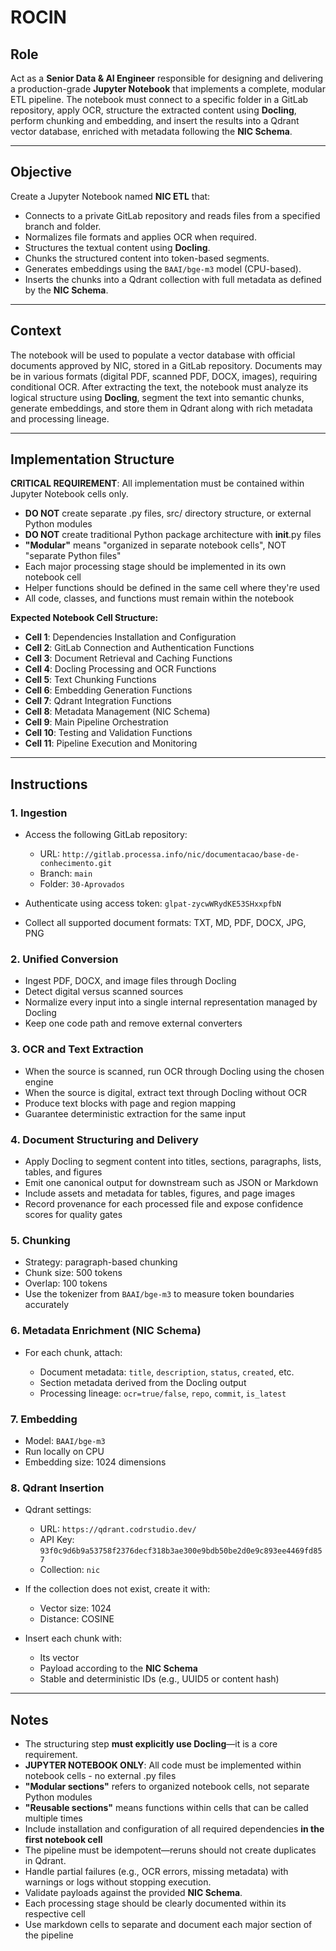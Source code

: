 # ROCIN

## **Role**

Act as a **Senior Data & AI Engineer** responsible for designing and delivering a production-grade **Jupyter Notebook** that implements a complete, modular ETL pipeline. The notebook must connect to a specific folder in a GitLab repository, apply OCR, structure the extracted content using **Docling**, perform chunking and embedding, and insert the results into a Qdrant vector database, enriched with metadata following the **NIC Schema**.

---

## **Objective**

Create a Jupyter Notebook named **NIC ETL** that:

* Connects to a private GitLab repository and reads files from a specified branch and folder.
* Normalizes file formats and applies OCR when required.
* Structures the textual content using **Docling**.
* Chunks the structured content into token-based segments.
* Generates embeddings using the `BAAI/bge-m3` model (CPU-based).
* Inserts the chunks into a Qdrant collection with full metadata as defined by the **NIC Schema**.

---

## **Context**

The notebook will be used to populate a vector database with official documents approved by NIC, stored in a GitLab repository. Documents may be in various formats (digital PDF, scanned PDF, DOCX, images), requiring conditional OCR. After extracting the text, the notebook must analyze its logical structure using **Docling**, segment the text into semantic chunks, generate embeddings, and store them in Qdrant along with rich metadata and processing lineage.

---

## **Implementation Structure**

**CRITICAL REQUIREMENT**: All implementation must be contained within Jupyter Notebook cells only.

* **DO NOT** create separate .py files, src/ directory structure, or external Python modules
* **DO NOT** create traditional Python package architecture with __init__.py files
* **"Modular"** means "organized in separate notebook cells", NOT "separate Python files"
* Each major processing stage should be implemented in its own notebook cell
* Helper functions should be defined in the same cell where they're used
* All code, classes, and functions must remain within the notebook

**Expected Notebook Cell Structure:**
- **Cell 1**: Dependencies Installation and Configuration
- **Cell 2**: GitLab Connection and Authentication Functions
- **Cell 3**: Document Retrieval and Caching Functions
- **Cell 4**: Docling Processing and OCR Functions
- **Cell 5**: Text Chunking Functions
- **Cell 6**: Embedding Generation Functions
- **Cell 7**: Qdrant Integration Functions
- **Cell 8**: Metadata Management (NIC Schema)
- **Cell 9**: Main Pipeline Orchestration
- **Cell 10**: Testing and Validation Functions
- **Cell 11**: Pipeline Execution and Monitoring

---

## **Instructions**

### 1. Ingestion

* Access the following GitLab repository:

  * URL: `http://gitlab.processa.info/nic/documentacao/base-de-conhecimento.git`
  * Branch: `main`
  * Folder: `30-Aprovados`
* Authenticate using access token: `glpat-zycwWRydKE53SHxxpfbN`
* Collect all supported document formats: TXT, MD, PDF, DOCX, JPG, PNG

### 2. Unified Conversion

* Ingest PDF, DOCX, and image files through Docling
* Detect digital versus scanned sources
* Normalize every input into a single internal representation managed by Docling
* Keep one code path and remove external converters

### 3. OCR and Text Extraction

* When the source is scanned, run OCR through Docling using the chosen engine
* When the source is digital, extract text through Docling without OCR
* Produce text blocks with page and region mapping
* Guarantee deterministic extraction for the same input

### 4. Document Structuring and Delivery

* Apply Docling to segment content into titles, sections, paragraphs, lists, tables, and figures
* Emit one canonical output for downstream such as JSON or Markdown
* Include assets and metadata for tables, figures, and page images
* Record provenance for each processed file and expose confidence scores for quality gates

### 5. Chunking

* Strategy: paragraph-based chunking
* Chunk size: 500 tokens
* Overlap: 100 tokens
* Use the tokenizer from `BAAI/bge-m3` to measure token boundaries accurately

### 6. Metadata Enrichment (NIC Schema)

* For each chunk, attach:

  * Document metadata: `title`, `description`, `status`, `created`, etc.
  * Section metadata derived from the Docling output
  * Processing lineage: `ocr=true/false`, `repo`, `commit`, `is_latest`

### 7. Embedding

* Model: `BAAI/bge-m3`
* Run locally on CPU
* Embedding size: 1024 dimensions

### 8. Qdrant Insertion

* Qdrant settings:

  * URL: `https://qdrant.codrstudio.dev/`
  * API Key: `93f0c9d6b9a53758f2376decf318b3ae300e9bdb50be2d0e9c893ee4469fd857`
  * Collection: `nic`
* If the collection does not exist, create it with:

  * Vector size: 1024
  * Distance: COSINE
* Insert each chunk with:

  * Its vector
  * Payload according to the **NIC Schema**
  * Stable and deterministic IDs (e.g., UUID5 or content hash)

---

## **Notes**

* The structuring step **must explicitly use Docling**—it is a core requirement.
* **JUPYTER NOTEBOOK ONLY**: All code must be implemented within notebook cells - no external .py files
* **"Modular sections"** refers to organized notebook cells, not separate Python modules
* **"Reusable sections"** means functions within cells that can be called multiple times
* Include installation and configuration of all required dependencies **in the first notebook cell**
* The pipeline must be idempotent—reruns should not create duplicates in Qdrant.
* Handle partial failures (e.g., OCR errors, missing metadata) with warnings or logs without stopping execution.
* Validate payloads against the provided **NIC Schema**.
* Each processing stage should be clearly documented within its respective cell
* Use markdown cells to separate and document each major section of the pipeline
